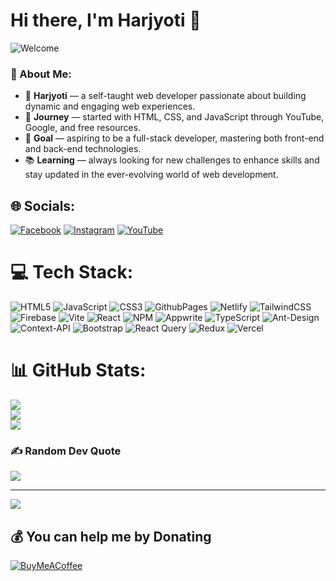 # Hi there, I'm Harjyoti 👋

![Welcome](https://media.giphy.com/media/qgQUggAC3Pfv687qPC/giphy.gif?cid=790b7611gol6yp61hf8uiuqiyqhrxnuvq84qelzi36qeobfl&ep=v1_gifs_search&rid=giphy.gif)
### 🌟 About Me:
- 👋 **Harjyoti** — a self-taught web developer passionate about building dynamic and engaging web experiences.
- 🎯 **Journey** — started with HTML, CSS, and JavaScript through YouTube, Google, and free resources.
- 🚀 **Goal** — aspiring to be a full-stack developer, mastering both front-end and back-end technologies.
- 📚 **Learning** — always looking for new challenges to enhance skills and stay updated in the ever-evolving world of web development.


## 🌐 Socials:
[![Facebook](https://img.shields.io/badge/Facebook-%231877F2.svg?logo=Facebook&logoColor=white)](https://www.facebook.com/him.angshu.904) [![Instagram](https://img.shields.io/badge/Instagram-%23E4405F.svg?logo=Instagram&logoColor=white)](https://instagram.com/harjyoti10)  [![YouTube](https://img.shields.io/badge/YouTube-%23FF0000.svg?logo=YouTube&logoColor=white)](https://youtube.com/@techiecodinghub?si=4WOK1eLbnWC5xXMq) 

# 💻 Tech Stack:
![HTML5](https://img.shields.io/badge/html5-%23E34F26.svg?style=plastic&logo=html5&logoColor=white) ![JavaScript](https://img.shields.io/badge/javascript-%23323330.svg?style=plastic&logo=javascript&logoColor=%23F7DF1E) ![CSS3](https://img.shields.io/badge/css3-%231572B6.svg?style=plastic&logo=css3&logoColor=white) ![GithubPages](https://img.shields.io/badge/github%20pages-121013?style=plastic&logo=github&logoColor=white) ![Netlify](https://img.shields.io/badge/netlify-%23000000.svg?style=plastic&logo=netlify&logoColor=#00C7B7) ![TailwindCSS](https://img.shields.io/badge/tailwindcss-%2338B2AC.svg?style=plastic&logo=tailwind-css&logoColor=white)![Firebase](https://img.shields.io/badge/firebase-%23039BE5.svg?style=plastic&logo=firebase)  ![Vite](https://img.shields.io/badge/vite-%23646CFF.svg?style=plastic&logo=vite&logoColor=white) ![React](https://img.shields.io/badge/react-%2320232a.svg?style=plastic&logo=react&logoColor=%2361DAFB) ![NPM](https://img.shields.io/badge/NPM-%23CB3837.svg?style=plastic&logo=npm&logoColor=white) ![Appwrite](https://img.shields.io/badge/Appwrite-%23FD366E.svg?style=plastic&logo=appwrite&logoColor=white) ![TypeScript](https://img.shields.io/badge/typescript-%23007ACC.svg?style=plastic&logo=typescript&logoColor=white) ![Ant-Design](https://img.shields.io/badge/-AntDesign-%230170FE?style=plastic&logo=ant-design&logoColor=white) ![Context-API](https://img.shields.io/badge/Context--Api-000000?style=plastic&logo=react) ![Bootstrap](https://img.shields.io/badge/bootstrap-%238511FA.svg?style=plastic&logo=bootstrap&logoColor=white) ![React Query](https://img.shields.io/badge/-React%20Query-FF4154?style=plastic&logo=react%20query&logoColor=white)  ![Redux](https://img.shields.io/badge/redux-%23593d88.svg?style=plastic&logo=redux&logoColor=white)  ![Vercel](https://img.shields.io/badge/vercel-%23000000.svg?style=plastic&logo=vercel&logoColor=white)
# 📊 GitHub Stats:
![](https://github-readme-stats.vercel.app/api?username=harjyoti12&theme=dark&hide_border=false&include_all_commits=true&count_private=true)<br/>
![](https://github-readme-streak-stats.herokuapp.com/?user=harjyoti12&theme=dark&hide_border=false)<br/>
![](https://github-readme-stats.vercel.app/api/top-langs/?username=harjyoti12&theme=dark&hide_border=false&include_all_commits=true&count_private=true&layout=compact)

### ✍️ Random Dev Quote
![](https://quotes-github-readme.vercel.app/api?type=horizontal&theme=dark)

---
[![](https://visitcount.itsvg.in/api?id=harjyoti12&icon=0&color=0)](https://visitcount.itsvg.in)

  ## 💰 You can help me by Donating
  [![BuyMeACoffee](https://img.shields.io/badge/Buy%20Me%20a%20Coffee-ffdd00?style=for-the-badge&logo=buy-me-a-coffee&logoColor=black)](https://www.buymeacoffee.com/horoji86v) 

  
<!-- Proudly created with GPRM ( https://gprm.itsvg.in ) -->
